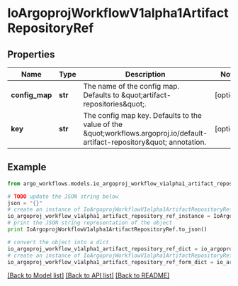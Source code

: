 # IoArgoprojWorkflowV1alpha1ArtifactRepositoryRef


## Properties

Name | Type | Description | Notes
------------ | ------------- | ------------- | -------------
**config_map** | **str** | The name of the config map. Defaults to \&quot;artifact-repositories\&quot;. | [optional] 
**key** | **str** | The config map key. Defaults to the value of the \&quot;workflows.argoproj.io/default-artifact-repository\&quot; annotation. | [optional] 

## Example

```python
from argo_workflows.models.io_argoproj_workflow_v1alpha1_artifact_repository_ref import IoArgoprojWorkflowV1alpha1ArtifactRepositoryRef

# TODO update the JSON string below
json = "{}"
# create an instance of IoArgoprojWorkflowV1alpha1ArtifactRepositoryRef from a JSON string
io_argoproj_workflow_v1alpha1_artifact_repository_ref_instance = IoArgoprojWorkflowV1alpha1ArtifactRepositoryRef.from_json(json)
# print the JSON string representation of the object
print IoArgoprojWorkflowV1alpha1ArtifactRepositoryRef.to_json()

# convert the object into a dict
io_argoproj_workflow_v1alpha1_artifact_repository_ref_dict = io_argoproj_workflow_v1alpha1_artifact_repository_ref_instance.to_dict()
# create an instance of IoArgoprojWorkflowV1alpha1ArtifactRepositoryRef from a dict
io_argoproj_workflow_v1alpha1_artifact_repository_ref_form_dict = io_argoproj_workflow_v1alpha1_artifact_repository_ref.from_dict(io_argoproj_workflow_v1alpha1_artifact_repository_ref_dict)
```
[[Back to Model list]](../README.md#documentation-for-models) [[Back to API list]](../README.md#documentation-for-api-endpoints) [[Back to README]](../README.md)


